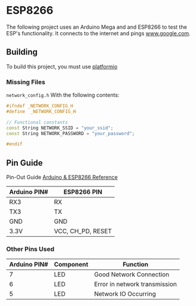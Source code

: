 # ESP8266

The following project uses an Arduino Mega and and ESP8266 to test the ESP's
functionality. It connects to the internet and pings www.google.com.

## Building

To build this project, you must use [platformio](http://docs.platformio.org/en/latest/)

### Missing Files

`network_config.h` With the following contents:
```cpp
#ifndef _NETWORK_CONFIG_H
#define  _NETWORK_CONFIG_H

// Functional constants
const String NETWORK_SSID = "your_ssid";
const String NETWORK_PASSWORD = "your_password";

#endif
```


## Pin Guide

Pin-Out Guide [Arduino & ESP8266 Reference](http://forum.arduino.cc/index.php?topic=283043.0)

| Arduino PIN#   |    ESP8266 PIN |
|----------------|----------------|
|  RX3           |     RX         |
|  TX3           |     TX         |
|  GND           |     GND        |
|  3.3V          |  VCC, CH_PD, RESET |

### Other Pins Used
| Arduino PIN# |    Component |   Function |
|--------------|--------------|------------|
|  7           |     LED      | Good Network Connection |
|  6           |     LED       | Error in network transmission |
|  5           |     LED      | Network IO Occurring |
